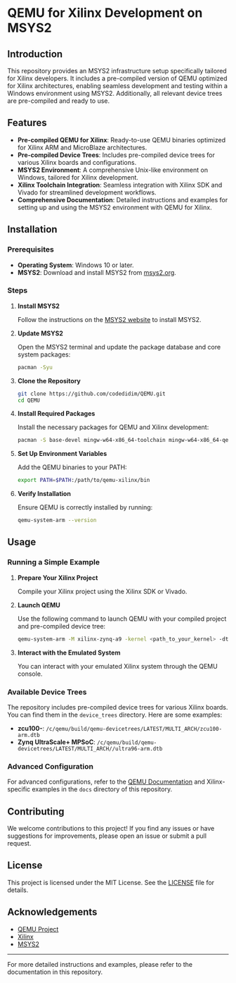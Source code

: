 # QEMU for Xilinx Development on MSYS2

## Introduction

This repository provides an MSYS2 infrastructure setup specifically tailored for Xilinx developers. It includes a pre-compiled version of QEMU optimized for Xilinx architectures, enabling seamless development and testing within a Windows environment using MSYS2. Additionally, all relevant device trees are pre-compiled and ready to use.

## Features

- **Pre-compiled QEMU for Xilinx**: Ready-to-use QEMU binaries optimized for Xilinx ARM and MicroBlaze architectures.
- **Pre-compiled Device Trees**: Includes pre-compiled device trees for various Xilinx boards and configurations.
- **MSYS2 Environment**: A comprehensive Unix-like environment on Windows, tailored for Xilinx development.
- **Xilinx Toolchain Integration**: Seamless integration with Xilinx SDK and Vivado for streamlined development workflows.
- **Comprehensive Documentation**: Detailed instructions and examples for setting up and using the MSYS2 environment with QEMU for Xilinx.

## Installation

### Prerequisites

- **Operating System**: Windows 10 or later.
- **MSYS2**: Download and install MSYS2 from [msys2.org](https://www.msys2.org/).

### Steps

1. **Install MSYS2**

    Follow the instructions on the [MSYS2 website](https://www.msys2.org/) to install MSYS2.

2. **Update MSYS2**

    Open the MSYS2 terminal and update the package database and core system packages:

    ```bash
    pacman -Syu
    ```

3. **Clone the Repository**

    ```bash
    git clone https://github.com/codedidim/QEMU.git
    cd QEMU
    ```

4. **Install Required Packages**

    Install the necessary packages for QEMU and Xilinx development:

    ```bash
    pacman -S base-devel mingw-w64-x86_64-toolchain mingw-w64-x86_64-qemu
    ```

5. **Set Up Environment Variables**

    Add the QEMU binaries to your PATH:

    ```bash
    export PATH=$PATH:/path/to/qemu-xilinx/bin
    ```

6. **Verify Installation**

    Ensure QEMU is correctly installed by running:

    ```bash
    qemu-system-arm --version
    ```

## Usage

### Running a Simple Example

1. **Prepare Your Xilinx Project**

    Compile your Xilinx project using the Xilinx SDK or Vivado.

2. **Launch QEMU**

    Use the following command to launch QEMU with your compiled project and pre-compiled device tree:

    ```bash
    qemu-system-arm -M xilinx-zynq-a9 -kernel <path_to_your_kernel> -dtb <path_to_precompiled_dtb> -serial mon:stdio
    ```

3. **Interact with the Emulated System**

    You can interact with your emulated Xilinx system through the QEMU console.

### Available Device Trees

The repository includes pre-compiled device trees for various Xilinx boards. You can find them in the `device_trees` directory. Here are some examples:

- **zcu100-**: `/c/qemu/build/qemu-devicetrees/LATEST/MULTI_ARCH/zcu100-arm.dtb`
- **Zynq UltraScale+ MPSoC**: `/c/qemu/build/qemu-devicetrees/LATEST/MULTI_ARCH//ultra96-arm.dtb`

### Advanced Configuration

For advanced configurations, refer to the [QEMU Documentation](https://www.qemu.org/docs/master/) and Xilinx-specific examples in the `docs` directory of this repository.

## Contributing

We welcome contributions to this project! If you find any issues or have suggestions for improvements, please open an issue or submit a pull request.

## License

This project is licensed under the MIT License. See the [LICENSE](LICENSE) file for details.

## Acknowledgements

- [QEMU Project](https://www.qemu.org/)
- [Xilinx](https://www.xilinx.com/)
- [MSYS2](https://www.msys2.org/)

---

For more detailed instructions and examples, please refer to the documentation in this repository.


